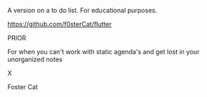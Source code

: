 A version on a to do list. For educational purposes. 

https://github.com/f0sterCat/flutter

PRIOR 

For when you can't work with static agenda's and get lost in your unorganized notes

X

Foster Cat